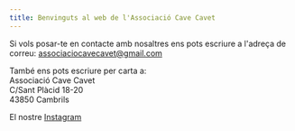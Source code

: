 ```yaml
---
title: Benvinguts al web de l'Associació Cave Cavet
---
```


Si vols posar-te en contacte amb nosaltres ens pots escriure a l'adreça de correu:
<a href= "mailto:associaciocavecavet@gmail.com">associaciocavecavet@gmail.com</a>

També ens pots escriure per carta a:  
Associació Cave Cavet  
C/Sant Plàcid 18-20  
43850 Cambrils  

El nostre <a href="[enlace](https://www.instagram.com/cave.cavet)">Instagram</a> 